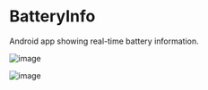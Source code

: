# BatteryInfo

Android app showing real-time battery information.

![image](https://github.com/Rafal852/BatteryInfo/assets/84230029/a7315741-7b97-4921-a921-013c1ae05d66)


![image](https://github.com/Rafal852/BatteryInfo/assets/84230029/e02dead8-0b8f-45fd-8dcc-ec71583389c9)
